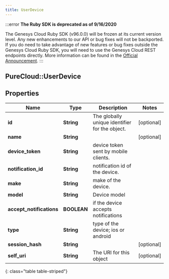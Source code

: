 ```yaml
---
title: UserDevice
---
```


:::error
**The Ruby SDK is deprecated as of 9/16/2020**

The Genesys Cloud Ruby SDK (v96.0.0) will be frozen at its current version level. Any new enhancements to our API or bug fixes will not be backported. If you do need to take advantage of new features or bug fixes outside the Genesys Cloud Ruby SDK, you will need to use the Genesys Cloud REST endpoints directly. More information can be found in the [Official Announcement](https://developer.mypurecloud.com/forum/t/announcement-genesys-cloud-ruby-sdk-end-of-life/8850).
:::


## PureCloud::UserDevice

## Properties

|Name | Type | Description | Notes|
|------------ | ------------- | ------------- | -------------|
| **id** | **String** | The globally unique identifier for the object. | [optional] |
| **name** | **String** |  | [optional] |
| **device_token** | **String** | device token sent by mobile clients. | |
| **notification_id** | **String** | notification id of the device. | |
| **make** | **String** | make of the device. | |
| **model** | **String** | Device model | |
| **accept_notifications** | **BOOLEAN** | if the device accepts notifications | |
| **type** | **String** | type of the device; ios or android | |
| **session_hash** | **String** |  | [optional] |
| **self_uri** | **String** | The URI for this object | [optional] |
{: class="table table-striped"}


